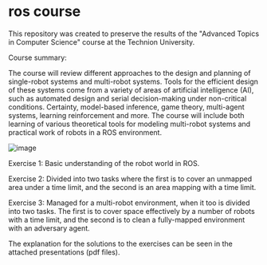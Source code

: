 # ros course

This repository was created to preserve the results of the "Advanced Topics in Computer Science" course at the Technion University.

Course summary:

The course will review different approaches to the design and planning of single-robot systems and multi-robot systems. Tools for the efficient design of these systems come from a variety of areas of artificial intelligence (AI), such as automated design and serial decision-making under non-critical conditions.
Certainty, model-based inference, game theory, multi-agent systems, learning reinforcement and more.
The course will include both learning of various theoretical tools for modeling multi-robot systems and practical work of robots in a ROS environment.



![image](https://user-images.githubusercontent.com/92423203/167304173-45857bc5-2a6c-4918-8842-6ed86645e75d.png)



Exercise 1:
Basic understanding of the robot world in ROS.

Exercise 2:
Divided into two tasks where the first is to cover an unmapped area under a time limit, and the second is an area mapping with a time limit.

Exercise 3:
Managed for a multi-robot environment, when it too is divided into two tasks. The first is to cover space effectively by a number of robots with a time limit, and the second is to clean a fully-mapped environment with an adversary agent.

The explanation for the solutions to the exercises can be seen in the attached presentations (pdf files).
